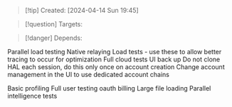 
>[!tip] Created: [2024-04-14 Sun 19:45]

>[!question] Targets: 

>[!danger] Depends: 

Parallel load testing
Native relaying
Load tests - use these to allow better tracing to occur for optimization
Full cloud tests
UI back up
Do not clone HAL each session, do this only once on account creation
Change account management in the UI to use dedicated account chains

Basic profiling
Full user testing
oauth
billing
Large file loading
Parallel intelligence tests



